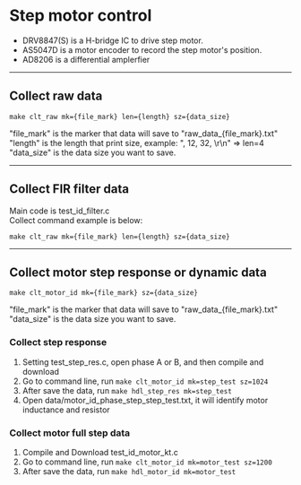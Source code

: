 # Step motor control
* DRV8847(S) is a H-bridge IC to drive step motor.
* AS5047D is a motor encoder to record the step motor's position.
* AD8206 is a differential amplerfier

---

## Collect raw data
```
make clt_raw mk={file_mark} len={length} sz={data_size}
```  
"file_mark" is the marker that data will save to "raw_data_{file_mark}.txt"  
"length" is the length that print size, example: ", 12, 32, \r\n" => len=4  
"data_size" is the data size you want to save.

---

## Collect FIR filter data
Main code is test_id_filter.c  
Collect command example is below:  
```
make clt_raw mk={file_mark} len={length} sz={data_size}
```

---

## Collect motor step response or dynamic data
```
make clt_motor_id mk={file_mark} sz={data_size}
```  
"file_mark" is the marker that data will save to "raw_data_{file_mark}.txt"  
"data_size" is the data size you want to save.  

### Collect step response
1. Setting test_step_res.c, open phase A or B, and then compile and download
2. Go to command line, run `make clt_motor_id mk=step_test sz=1024`
3. After save the data, run `make hdl_step_res mk=step_test`
4. Open data/motor_id_phase_step_step_test.txt, it will identify motor inductance and resistor

### Collect motor full step data
1. Compile and Download test_id_motor_kt.c
2. Go to command line, run `make clt_motor_id mk=motor_test sz=1200`
3. After save the data, run `make hdl_motor_id mk=motor_test`



